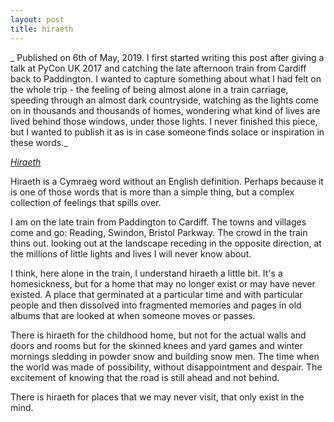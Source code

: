 ```yaml
---
layout: post
title: hiraeth
---
```


_ Published on 6th of May, 2019. I first started writing this post after giving a talk at PyCon UK 2017 and catching the late afternoon train from Cardiff back to Paddington. I wanted to capture something about what I had felt on the whole trip - the feeling of being almost alone in a train carriage, speeding through an almost dark countryside, watching as the lights come on in thousands and thousands of homes, wondering what kind of lives are lived behind those windows, under those lights. I never finished this piece, but I wanted to publish it as is in case someone finds solace or inspiration in these words._

[_Hiraeth_](https://sites.psu.edu/kielarpassionblog2/2016/04/02/hiraeth/)



Hiraeth is a Cymraeg word without an English definition. Perhaps because it is one of those words that is more than a simple thing, but a complex collection of feelings that spills over.

I am on the late train from Paddington to Cardiff. The towns and villages come and go: Reading, Swindon, Bristol Parkway. The crowd in the train thins out.  looking out at the landscape receding in the opposite direction, at the millions of little lights and lives I will never know about.

I think, here alone in the train, I understand hiraeth a little bit. It's a homesickness, but for a home that may no longer exist or may have never existed. A place that germinated at a particular time and with particular people and then dissolved into fragmented memories and pages in old albums that are looked at when someone moves or passes.

There is hiraeth for the childhood home, but not for the actual walls and doors and rooms but for the skinned knees and yard games and winter mornings sledding in powder snow and building snow men. The time when the world was made of possibility, without disappointment and despair. The excitement of knowing that the road is still ahead and not behind.  

There is hiraeth for places that we may never visit, that only exist in the mind.



 
